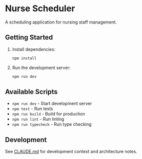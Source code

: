 # Nurse Scheduler

A scheduling application for nursing staff management.

## Getting Started

1. Install dependencies:
   ```bash
   npm install
   ```

2. Run the development server:
   ```bash
   npm run dev
   ```

## Available Scripts

- `npm run dev` - Start development server
- `npm test` - Run tests
- `npm run build` - Build for production
- `npm run lint` - Run linting
- `npm run typecheck` - Run type checking

## Development

See [CLAUDE.md](./CLAUDE.md) for development context and architecture notes.